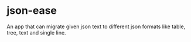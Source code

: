 # json-ease
An app that can migrate given json text to different json formats like table, tree, text and single line.

